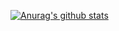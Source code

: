 [![Anurag's github stats](https://github-readme-stats.vercel.app/api?username=denisenyx)](https://github.com/anuraghazra/github-readme-stats)


<!--
**DeniseNyx/DeniseNyx** is a ✨ _special_ ✨ repository because its `README.md` (this file) appears on your GitHub profile.

Here are some ideas to get you started:

- 🔭 I’m currently working on ...
- 🌱 I’m currently learning ...
- 👯 I’m looking to collaborate on ...
- 🤔 I’m looking for help with ...
- 💬 Ask me about ...
- 📫 How to reach me: ...
- 😄 Pronouns: ...
- ⚡ Fun fact: ...
-->
